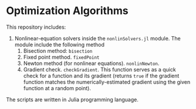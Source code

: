 # Optimization Algorithms

This repository includes:
1.  Nonlinear-equation solvers inside the `nonlinSolvers.jl` module. The module include the following method
    1. Bisection method: `bisection`
    2. Fixed point method. `fixedPoint`
    3. Newton method (for nonlinear equations). `nonlinNewton`.
    4. Gradient check. `checkGradient`. This function serves as a quick check for a function and its gradient (returns `true` if the gradient function matches the numerically-estimated gradient using the given function at a random point).


The scripts are written in Julia programming language.

